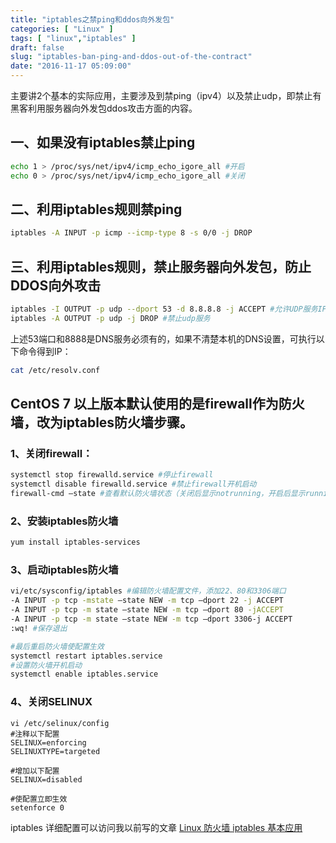 ```yaml
---
title: "iptables之禁ping和ddos向外发包"
categories: [ "Linux" ]
tags: [ "linux","iptables" ]
draft: false
slug: "iptables-ban-ping-and-ddos-out-of-the-contract"
date: "2016-11-17 05:09:00"
---
```


主要讲2个基本的实际应用，主要涉及到禁ping（ipv4）以及禁止udp，即禁止有黑客利用服务器向外发包ddos攻击方面的内容。

## 一、如果没有iptables禁止ping
```bash
echo 1 > /proc/sys/net/ipv4/icmp_echo_igore_all #开启
echo 0 > /proc/sys/net/ipv4/icmp_echo_igore_all #关闭
```
## 二、利用iptables规则禁ping


<!--more-->


```bash
iptables -A INPUT -p icmp --icmp-type 8 -s 0/0 -j DROP
```
## 三、利用iptables规则，禁止服务器向外发包，防止DDOS向外攻击
```bash
iptables -I OUTPUT -p udp --dport 53 -d 8.8.8.8 -j ACCEPT #允许UDP服务IP
iptables -A OUTPUT -p udp -j DROP #禁止udp服务
```
上述53端口和8888是DNS服务必须有的，如果不清楚本机的DNS设置，可执行以下命令得到IP：
```bash
cat /etc/resolv.conf
```


## CentOS 7 以上版本默认使用的是firewall作为防火墙，改为iptables防火墙步骤。

### 1、关闭firewall：
```bash
systemctl stop firewalld.service #停止firewall
systemctl disable firewalld.service #禁止firewall开机启动
firewall-cmd –state #查看默认防火墙状态（关闭后显示notrunning，开启后显示running）
```
### 2、安装iptables防火墙
```bash
yum install iptables-services
```
### 3、启动iptables防火墙
```bash
vi/etc/sysconfig/iptables #编辑防火墙配置文件，添加22、80和3306端口
-A INPUT -p tcp -mstate –state NEW -m tcp –dport 22 -j ACCEPT
-A INPUT -p tcp -m state –state NEW -m tcp –dport 80 -jACCEPT
-A INPUT -p tcp -m state –state NEW -m tcp –dport 3306-j ACCEPT
:wq! #保存退出

#最后重启防火墙使配置生效
systemctl restart iptables.service
#设置防火墙开机启动
systemctl enable iptables.service
```
### 4、关闭SELINUX
```
vi /etc/selinux/config
#注释以下配置
SELINUX=enforcing
SELINUXTYPE=targeted

#增加以下配置
SELINUX=disabled

#使配置立即生效
setenforce 0
```
iptables 详细配置可以访问我以前写的文章 [Linux 防火墙 iptables 基本应用](https://tygasoft.com/the-basic-application-of-linux-firewall-iptables.html)